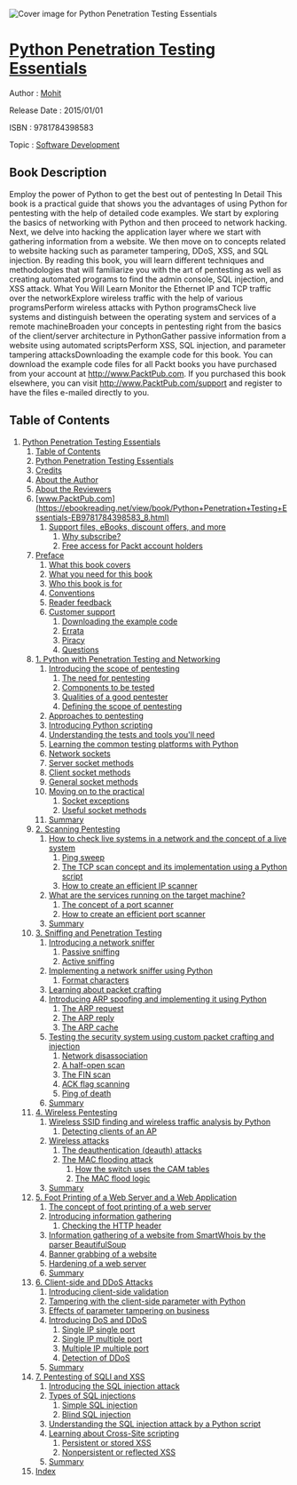 ![Cover image for Python Penetration Testing Essentials](https://imgdetail.ebookreading.net/cover/cover/software_development/EB9781784398583.jpg)

[Python Penetration Testing Essentials](https://ebookreading.net/view/book/Python+Penetration+Testing+Essentials-EB9781784398583_1.html "Python Penetration Testing Essentials")
====================================================================================================================

Author : [Mohit](https://ebookreading.net/search/author/Mohit)

Release Date : 2015/01/01

ISBN : 9781784398583

Topic : [Software Development](https://ebookreading.net/search/category/software-development)

Book Description
-----------------

Employ the power of Python to get the best out of pentesting
In Detail
This book is a practical guide that shows you the advantages of using Python for pentesting with the help of detailed code examples.
We start by exploring the basics of networking with Python and then proceed to network hacking. Next, we delve into hacking the application layer where we start with gathering information from a website. We then move on to concepts related to website hacking such as parameter tampering, DDoS, XSS, and SQL injection.
By reading this book, you will learn different techniques and methodologies that will familiarize you with the art of pentesting as well as creating automated programs to find the admin console, SQL injection, and XSS attack.
What You Will Learn
Monitor the Ethernet IP and TCP traffic over the networkExplore wireless traffic with the help of various programsPerform wireless attacks with Python programsCheck live systems and distinguish between the operating system and services of a remote machineBroaden your concepts in pentesting right from the basics of the client/server architecture in PythonGather passive information from a website using automated scriptsPerform XSS, SQL injection, and parameter tampering attacksDownloading the example code for this book. You can download the example code files for all Packt books you have purchased from your account at http://www.PacktPub.com. If you purchased this book elsewhere, you can visit http://www.PacktPub.com/support and register to have the files e-mailed directly to you.
              
Table of Contents
-----------------

1. [Python Penetration Testing Essentials](https://ebookreading.net/view/book/Python+Penetration+Testing+Essentials-EB9781784398583_3.html)
    1. [Table of Contents](https://ebookreading.net/view/book/Python+Penetration+Testing+Essentials-EB9781784398583_2.html)
    1. [Python Penetration Testing Essentials](https://ebookreading.net/view/book/Python+Penetration+Testing+Essentials-EB9781784398583_4.html)
    1. [Credits](https://ebookreading.net/view/book/Python+Penetration+Testing+Essentials-EB9781784398583_5.html)
    1. [About the Author](https://ebookreading.net/view/book/Python+Penetration+Testing+Essentials-EB9781784398583_6.html)
    1. [About the Reviewers](https://ebookreading.net/view/book/Python+Penetration+Testing+Essentials-EB9781784398583_7.html)
    1. [www.PacktPub.com](https://ebookreading.net/view/book/Python+Penetration+Testing+Essentials-EB9781784398583_8.html)
        1. [Support files, eBooks, discount offers, and more](https://ebookreading.net/view/book/Python+Penetration+Testing+Essentials-EB9781784398583_8.html#ch00lvl1sec01)
            1. [Why subscribe?](https://ebookreading.net/view/book/Python+Penetration+Testing+Essentials-EB9781784398583_8.html#ch00lvl2sec01)
            1. [Free access for Packt account holders](https://ebookreading.net/view/book/Python+Penetration+Testing+Essentials-EB9781784398583_8.html#ch00lvl2sec02)
    1. [Preface](https://ebookreading.net/view/book/Python+Penetration+Testing+Essentials-EB9781784398583_9.html)
        1. [What this book covers](https://ebookreading.net/view/book/Python+Penetration+Testing+Essentials-EB9781784398583_9.html#ch00lvl1sec02)
        1. [What you need for this book](https://ebookreading.net/view/book/Python+Penetration+Testing+Essentials-EB9781784398583_10.html)
        1. [Who this book is for](https://ebookreading.net/view/book/Python+Penetration+Testing+Essentials-EB9781784398583_11.html)
        1. [Conventions](https://ebookreading.net/view/book/Python+Penetration+Testing+Essentials-EB9781784398583_12.html)
        1. [Reader feedback](https://ebookreading.net/view/book/Python+Penetration+Testing+Essentials-EB9781784398583_13.html)
        1. [Customer support](https://ebookreading.net/view/book/Python+Penetration+Testing+Essentials-EB9781784398583_14.html)
            1. [Downloading the example code](https://ebookreading.net/view/book/Python+Penetration+Testing+Essentials-EB9781784398583_14.html#ch00lvl2sec03)
            1. [Errata](https://ebookreading.net/view/book/Python+Penetration+Testing+Essentials-EB9781784398583_14.html#ch00lvl2sec04)
            1. [Piracy](https://ebookreading.net/view/book/Python+Penetration+Testing+Essentials-EB9781784398583_14.html#ch00lvl2sec05)
            1. [Questions](https://ebookreading.net/view/book/Python+Penetration+Testing+Essentials-EB9781784398583_14.html#ch00lvl2sec06)
    1. [1. Python with Penetration Testing and Networking](https://ebookreading.net/view/book/Python+Penetration+Testing+Essentials-EB9781784398583_15.html)
        1. [Introducing the scope of pentesting](https://ebookreading.net/view/book/Python+Penetration+Testing+Essentials-EB9781784398583_15.html#ch01lvl1sec08)
            1. [The need for pentesting](https://ebookreading.net/view/book/Python+Penetration+Testing+Essentials-EB9781784398583_15.html#ch01lvl2sec07)
            1. [Components to be tested](https://ebookreading.net/view/book/Python+Penetration+Testing+Essentials-EB9781784398583_15.html#ch01lvl2sec08)
            1. [Qualities of a good pentester](https://ebookreading.net/view/book/Python+Penetration+Testing+Essentials-EB9781784398583_15.html#ch01lvl2sec09)
            1. [Defining the scope of pentesting](https://ebookreading.net/view/book/Python+Penetration+Testing+Essentials-EB9781784398583_15.html#ch01lvl2sec10)
        1. [Approaches to pentesting](https://ebookreading.net/view/book/Python+Penetration+Testing+Essentials-EB9781784398583_16.html)
        1. [Introducing Python scripting](https://ebookreading.net/view/book/Python+Penetration+Testing+Essentials-EB9781784398583_17.html)
        1. [Understanding the tests and tools you&#39;ll need](https://ebookreading.net/view/book/Python+Penetration+Testing+Essentials-EB9781784398583_18.html)
        1. [Learning the common testing platforms with Python](https://ebookreading.net/view/book/Python+Penetration+Testing+Essentials-EB9781784398583_19.html)
        1. [Network sockets](https://ebookreading.net/view/book/Python+Penetration+Testing+Essentials-EB9781784398583_20.html)
        1. [Server socket methods](https://ebookreading.net/view/book/Python+Penetration+Testing+Essentials-EB9781784398583_21.html)
        1. [Client socket methods](https://ebookreading.net/view/book/Python+Penetration+Testing+Essentials-EB9781784398583_22.html)
        1. [General socket methods](https://ebookreading.net/view/book/Python+Penetration+Testing+Essentials-EB9781784398583_23.html)
        1. [Moving on to the practical](https://ebookreading.net/view/book/Python+Penetration+Testing+Essentials-EB9781784398583_24.html)
            1. [Socket exceptions](https://ebookreading.net/view/book/Python+Penetration+Testing+Essentials-EB9781784398583_24.html#ch01lvl2sec11)
            1. [Useful socket methods](https://ebookreading.net/view/book/Python+Penetration+Testing+Essentials-EB9781784398583_24.html#ch01lvl2sec12)
        1. [Summary](https://ebookreading.net/view/book/Python+Penetration+Testing+Essentials-EB9781784398583_25.html)
    1. [2. Scanning Pentesting](https://ebookreading.net/view/book/Python+Penetration+Testing+Essentials-EB9781784398583_26.html)
        1. [How to check live systems in a network and the concept of a live system](https://ebookreading.net/view/book/Python+Penetration+Testing+Essentials-EB9781784398583_26.html#ch02lvl1sec19)
            1. [Ping sweep](https://ebookreading.net/view/book/Python+Penetration+Testing+Essentials-EB9781784398583_26.html#ch02lvl2sec13)
            1. [The TCP scan concept and its implementation using a Python script](https://ebookreading.net/view/book/Python+Penetration+Testing+Essentials-EB9781784398583_26.html#ch02lvl2sec14)
            1. [How to create an efficient IP scanner](https://ebookreading.net/view/book/Python+Penetration+Testing+Essentials-EB9781784398583_26.html#ch02lvl2sec15)
        1. [What are the services running on the target machine?](https://ebookreading.net/view/book/Python+Penetration+Testing+Essentials-EB9781784398583_27.html)
            1. [The concept of a port scanner](https://ebookreading.net/view/book/Python+Penetration+Testing+Essentials-EB9781784398583_27.html#ch02lvl2sec16)
            1. [How to create an efficient port scanner](https://ebookreading.net/view/book/Python+Penetration+Testing+Essentials-EB9781784398583_27.html#ch02lvl2sec17)
        1. [Summary](https://ebookreading.net/view/book/Python+Penetration+Testing+Essentials-EB9781784398583_28.html)
    1. [3. Sniffing and Penetration Testing](https://ebookreading.net/view/book/Python+Penetration+Testing+Essentials-EB9781784398583_29.html)
        1. [Introducing a network sniffer](https://ebookreading.net/view/book/Python+Penetration+Testing+Essentials-EB9781784398583_29.html#ch03lvl1sec22)
            1. [Passive sniffing](https://ebookreading.net/view/book/Python+Penetration+Testing+Essentials-EB9781784398583_29.html#ch03lvl2sec18)
            1. [Active sniffing](https://ebookreading.net/view/book/Python+Penetration+Testing+Essentials-EB9781784398583_29.html#ch03lvl2sec19)
        1. [Implementing a network sniffer using Python](https://ebookreading.net/view/book/Python+Penetration+Testing+Essentials-EB9781784398583_30.html)
            1. [Format characters](https://ebookreading.net/view/book/Python+Penetration+Testing+Essentials-EB9781784398583_30.html#ch03lvl2sec20)
        1. [Learning about packet crafting](https://ebookreading.net/view/book/Python+Penetration+Testing+Essentials-EB9781784398583_31.html)
        1. [Introducing ARP spoofing and implementing it using Python](https://ebookreading.net/view/book/Python+Penetration+Testing+Essentials-EB9781784398583_32.html)
            1. [The ARP request](https://ebookreading.net/view/book/Python+Penetration+Testing+Essentials-EB9781784398583_32.html#ch03lvl2sec21)
            1. [The ARP reply](https://ebookreading.net/view/book/Python+Penetration+Testing+Essentials-EB9781784398583_32.html#ch03lvl2sec22)
            1. [The ARP cache](https://ebookreading.net/view/book/Python+Penetration+Testing+Essentials-EB9781784398583_32.html#ch03lvl2sec23)
        1. [Testing the security system using custom packet crafting and injection](https://ebookreading.net/view/book/Python+Penetration+Testing+Essentials-EB9781784398583_33.html)
            1. [Network disassociation](https://ebookreading.net/view/book/Python+Penetration+Testing+Essentials-EB9781784398583_33.html#ch03lvl2sec24)
            1. [A half-open scan](https://ebookreading.net/view/book/Python+Penetration+Testing+Essentials-EB9781784398583_33.html#ch03lvl2sec25)
            1. [The FIN scan](https://ebookreading.net/view/book/Python+Penetration+Testing+Essentials-EB9781784398583_33.html#ch03lvl2sec26)
            1. [ACK flag scanning](https://ebookreading.net/view/book/Python+Penetration+Testing+Essentials-EB9781784398583_33.html#ch03lvl2sec27)
            1. [Ping of death](https://ebookreading.net/view/book/Python+Penetration+Testing+Essentials-EB9781784398583_33.html#ch03lvl2sec28)
        1. [Summary](https://ebookreading.net/view/book/Python+Penetration+Testing+Essentials-EB9781784398583_34.html)
    1. [4. Wireless Pentesting](https://ebookreading.net/view/book/Python+Penetration+Testing+Essentials-EB9781784398583_35.html)
        1. [Wireless SSID finding and wireless traffic analysis by Python](https://ebookreading.net/view/book/Python+Penetration+Testing+Essentials-EB9781784398583_35.html#ch04lvl1sec28)
            1. [Detecting clients of an AP](https://ebookreading.net/view/book/Python+Penetration+Testing+Essentials-EB9781784398583_35.html#ch04lvl2sec29)
        1. [Wireless attacks](https://ebookreading.net/view/book/Python+Penetration+Testing+Essentials-EB9781784398583_36.html)
            1. [The deauthentication (deauth) attacks](https://ebookreading.net/view/book/Python+Penetration+Testing+Essentials-EB9781784398583_36.html#ch04lvl2sec30)
            1. [The MAC flooding attack](https://ebookreading.net/view/book/Python+Penetration+Testing+Essentials-EB9781784398583_36.html#ch04lvl2sec31)
                1. [How the switch uses the CAM tables](https://ebookreading.net/view/book/Python+Penetration+Testing+Essentials-EB9781784398583_36.html#ch04lvl3sec01)
                1. [The MAC flood logic](https://ebookreading.net/view/book/Python+Penetration+Testing+Essentials-EB9781784398583_36.html#ch04lvl3sec02)
        1. [Summary](https://ebookreading.net/view/book/Python+Penetration+Testing+Essentials-EB9781784398583_37.html)
    1. [5. Foot Printing of a Web Server and a Web Application](https://ebookreading.net/view/book/Python+Penetration+Testing+Essentials-EB9781784398583_38.html)
        1. [The concept of foot printing of a web server](https://ebookreading.net/view/book/Python+Penetration+Testing+Essentials-EB9781784398583_38.html#ch05lvl1sec31)
        1. [Introducing information gathering](https://ebookreading.net/view/book/Python+Penetration+Testing+Essentials-EB9781784398583_39.html)
            1. [Checking the HTTP header](https://ebookreading.net/view/book/Python+Penetration+Testing+Essentials-EB9781784398583_39.html#ch05lvl2sec32)
        1. [Information gathering of a website from SmartWhois by the parser BeautifulSoup](https://ebookreading.net/view/book/Python+Penetration+Testing+Essentials-EB9781784398583_40.html)
        1. [Banner grabbing of a website](https://ebookreading.net/view/book/Python+Penetration+Testing+Essentials-EB9781784398583_41.html)
        1. [Hardening of a web server](https://ebookreading.net/view/book/Python+Penetration+Testing+Essentials-EB9781784398583_42.html)
        1. [Summary](https://ebookreading.net/view/book/Python+Penetration+Testing+Essentials-EB9781784398583_43.html)
    1. [6. Client-side and DDoS Attacks](https://ebookreading.net/view/book/Python+Penetration+Testing+Essentials-EB9781784398583_44.html)
        1. [Introducing client-side validation](https://ebookreading.net/view/book/Python+Penetration+Testing+Essentials-EB9781784398583_44.html#ch06lvl1sec37)
        1. [Tampering with the client-side parameter with Python](https://ebookreading.net/view/book/Python+Penetration+Testing+Essentials-EB9781784398583_45.html)
        1. [Effects of parameter tampering on business](https://ebookreading.net/view/book/Python+Penetration+Testing+Essentials-EB9781784398583_46.html)
        1. [Introducing DoS and DDoS](https://ebookreading.net/view/book/Python+Penetration+Testing+Essentials-EB9781784398583_47.html)
            1. [Single IP single port](https://ebookreading.net/view/book/Python+Penetration+Testing+Essentials-EB9781784398583_47.html#ch06lvl2sec33)
            1. [Single IP multiple port](https://ebookreading.net/view/book/Python+Penetration+Testing+Essentials-EB9781784398583_47.html#ch06lvl2sec34)
            1. [Multiple IP multiple port](https://ebookreading.net/view/book/Python+Penetration+Testing+Essentials-EB9781784398583_47.html#ch06lvl2sec35)
            1. [Detection of DDoS](https://ebookreading.net/view/book/Python+Penetration+Testing+Essentials-EB9781784398583_47.html#ch06lvl2sec36)
        1. [Summary](https://ebookreading.net/view/book/Python+Penetration+Testing+Essentials-EB9781784398583_48.html)
    1. [7. Pentesting of SQLI and XSS](https://ebookreading.net/view/book/Python+Penetration+Testing+Essentials-EB9781784398583_49.html)
        1. [Introducing the SQL injection attack](https://ebookreading.net/view/book/Python+Penetration+Testing+Essentials-EB9781784398583_49.html#ch07lvl1sec42)
        1. [Types of SQL injections](https://ebookreading.net/view/book/Python+Penetration+Testing+Essentials-EB9781784398583_50.html)
            1. [Simple SQL injection](https://ebookreading.net/view/book/Python+Penetration+Testing+Essentials-EB9781784398583_50.html#ch07lvl2sec37)
            1. [Blind SQL injection](https://ebookreading.net/view/book/Python+Penetration+Testing+Essentials-EB9781784398583_50.html#ch07lvl2sec38)
        1. [Understanding the SQL injection attack by a Python script](https://ebookreading.net/view/book/Python+Penetration+Testing+Essentials-EB9781784398583_51.html)
        1. [Learning about Cross-Site scripting](https://ebookreading.net/view/book/Python+Penetration+Testing+Essentials-EB9781784398583_52.html)
            1. [Persistent or stored XSS](https://ebookreading.net/view/book/Python+Penetration+Testing+Essentials-EB9781784398583_52.html#ch07lvl2sec39)
            1. [Nonpersistent or reflected XSS](https://ebookreading.net/view/book/Python+Penetration+Testing+Essentials-EB9781784398583_52.html#ch07lvl2sec40)
        1. [Summary](https://ebookreading.net/view/book/Python+Penetration+Testing+Essentials-EB9781784398583_53.html)
    1. [Index](https://ebookreading.net/view/book/Python+Penetration+Testing+Essentials-EB9781784398583_54.html)
